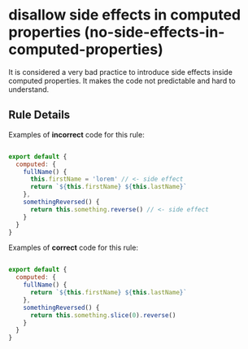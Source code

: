 # disallow side effects in computed properties (no-side-effects-in-computed-properties)

It is considered a very bad practice to introduce side effects inside computed properties. It makes the code not predictable and hard to understand.


## Rule Details

Examples of **incorrect** code for this rule:

```js

export default {
  computed: {
    fullName() {
      this.firstName = 'lorem' // <- side effect
      return `${this.firstName} ${this.lastName}`
    },
    somethingReversed() {
      return this.something.reverse() // <- side effect
    }
  }
}

```

Examples of **correct** code for this rule:

```js

export default {
  computed: {
    fullName() {
      return `${this.firstName} ${this.lastName}`
    },
    somethingReversed() {
      return this.something.slice(0).reverse()
    }
  }
}

```
